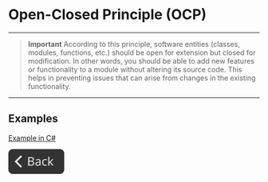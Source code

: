 # Open-Closed Principle (OCP)

---

> **Important**
> According to this principle, software entities (classes, modules, functions, etc.) should be open for extension but closed for modification. In other words, you should be able to add new features or functionality to a module without altering its source code. This helps in preventing issues that can arise from changes in the existing functionality.

---

## Examples

[Example in C#](OCPexamples/ExampleInCS.md)

<!--Back Button-->
[<img src="../../img/back.svg" style="width:8em;">](README.md)
